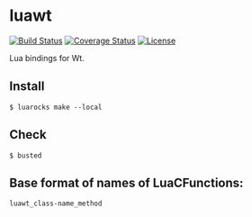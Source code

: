 # luawt

[![Build Status][build-status]][travis]
[![Coverage Status][coveralls-badge]][coveralls-page]
[![License][license]](LICENSE)

Lua bindings for Wt.

## Install

`$ luarocks make --local`

## Check

`$ busted`

## Base format of names of LuaCFunctions:
`luawt_class-name_method`

[license]: https://img.shields.io/badge/License-GPL2-brightgreen.png
[travis]: https://travis-ci.org/LuaAndC/luawt
[build-status]: https://travis-ci.org/LuaAndC/luawt.png?branch=master
[coveralls-page]: https://coveralls.io/r/LuaAndC/luawt
[coveralls-badge]: https://coveralls.io/repos/LuaAndC/luawt/badge.png
